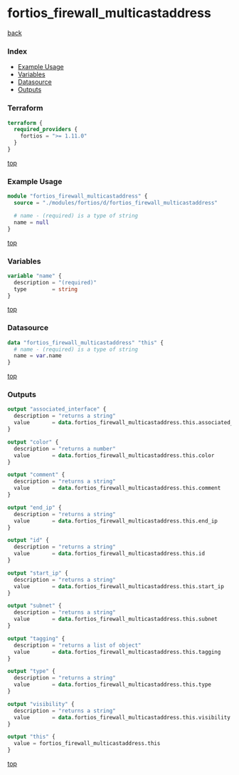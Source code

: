 # fortios_firewall_multicastaddress

[back](../fortios.md)

### Index

- [Example Usage](#example-usage)
- [Variables](#variables)
- [Datasource](#datasource)
- [Outputs](#outputs)

### Terraform

```terraform
terraform {
  required_providers {
    fortios = ">= 1.11.0"
  }
}
```

[top](#index)

### Example Usage

```terraform
module "fortios_firewall_multicastaddress" {
  source = "./modules/fortios/d/fortios_firewall_multicastaddress"

  # name - (required) is a type of string
  name = null
}
```

[top](#index)

### Variables

```terraform
variable "name" {
  description = "(required)"
  type        = string
}
```

[top](#index)

### Datasource

```terraform
data "fortios_firewall_multicastaddress" "this" {
  # name - (required) is a type of string
  name = var.name
}
```

[top](#index)

### Outputs

```terraform
output "associated_interface" {
  description = "returns a string"
  value       = data.fortios_firewall_multicastaddress.this.associated_interface
}

output "color" {
  description = "returns a number"
  value       = data.fortios_firewall_multicastaddress.this.color
}

output "comment" {
  description = "returns a string"
  value       = data.fortios_firewall_multicastaddress.this.comment
}

output "end_ip" {
  description = "returns a string"
  value       = data.fortios_firewall_multicastaddress.this.end_ip
}

output "id" {
  description = "returns a string"
  value       = data.fortios_firewall_multicastaddress.this.id
}

output "start_ip" {
  description = "returns a string"
  value       = data.fortios_firewall_multicastaddress.this.start_ip
}

output "subnet" {
  description = "returns a string"
  value       = data.fortios_firewall_multicastaddress.this.subnet
}

output "tagging" {
  description = "returns a list of object"
  value       = data.fortios_firewall_multicastaddress.this.tagging
}

output "type" {
  description = "returns a string"
  value       = data.fortios_firewall_multicastaddress.this.type
}

output "visibility" {
  description = "returns a string"
  value       = data.fortios_firewall_multicastaddress.this.visibility
}

output "this" {
  value = fortios_firewall_multicastaddress.this
}
```

[top](#index)